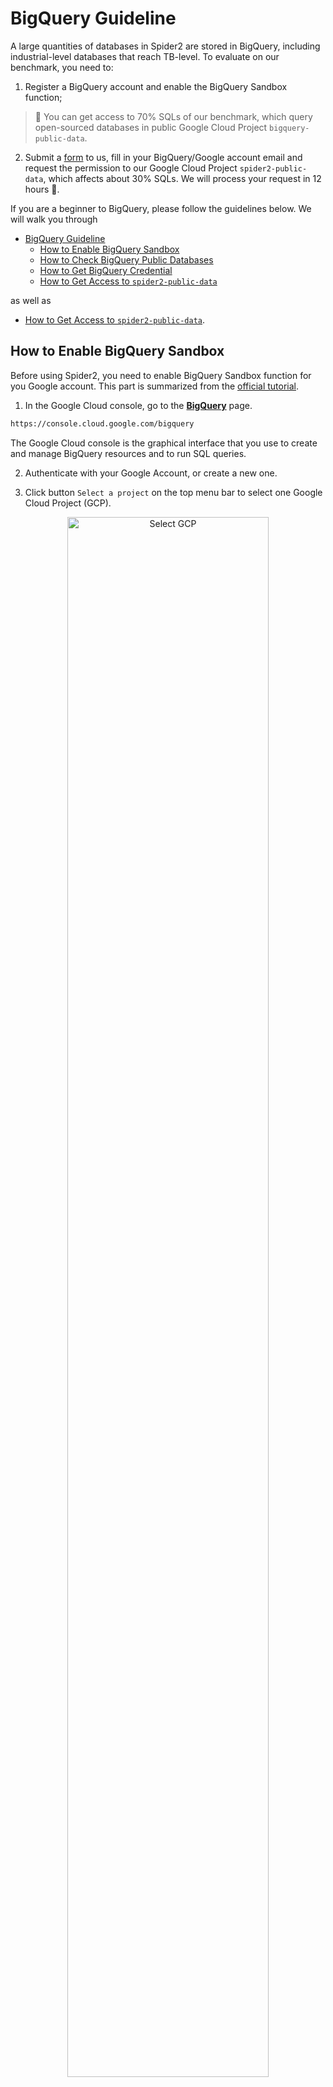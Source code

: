 # BigQuery Guideline

A large quantities of databases in Spider2 are stored in BigQuery, including industrial-level databases that reach TB-level. To evaluate on our benchmark, you need to:

1. Register a BigQuery account and enable the BigQuery Sandbox function;
> 🌹 You can get access to 70% SQLs of our benchmark, which query open-sourced databases in public Google Cloud Project `bigquery-public-data`.

2. Submit a [form](https://docs.google.com/forms/d/e/1FAIpQLSdrsJX-oDZDL0McIaF-0uypLeO2pYW4SX-qDeNSd88iYR_3Gg/viewform) to us, fill in your BigQuery/Google account email and request the permission to our Google Cloud Project `spider2-public-data`, which affects about 30% SQLs. We will process your request in 12 hours 💪.

If you are a beginner to BigQuery, please follow the guidelines below. We will walk you through

- [BigQuery Guideline](#bigquery-guideline)
  - [How to Enable BigQuery Sandbox](#how-to-enable-bigquery-sandbox)
  - [How to Check BigQuery Public Databases](#how-to-check-bigquery-public-databases)
  - [How to Get BigQuery Credential](#how-to-get-bigquery-credential)
  - [How to Get Access to `spider2-public-data`](#how-to-get-access-to-spider2-public-data)

as well as

- [How to Get Access to `spider2-public-data`](#how-to-get-access-to-spider2-public-data).


## How to Enable BigQuery Sandbox

Before using Spider2, you need to enable BigQuery Sandbox function for you Google account. This part is summarized from the [official tutorial](https://cloud.google.com/bigquery/docs/sandbox).

1. In the Google Cloud console, go to the [**BigQuery**](https://console.cloud.google.com/bigquery
) page.

```txt
https://console.cloud.google.com/bigquery
```

The Google Cloud console is the graphical interface that you use to create and manage BigQuery resources and to run SQL queries.

2. Authenticate with your Google Account, or create a new one.

3. Click button `Select a project` on the top menu bar to select one Google Cloud Project (GCP).

<p align="center">
  <img src="assets/bigquery-select-gcp.png" alt="Select GCP" style="width: 80%; display: block; margin: 0 auto;" />
</p>

4. [Optional] If you do not have a GCP currently, create a new one. On the **New Project** page, do the following:
a. For **Project name**, enter a name for your project.
b. For **Organization**, keep the default `No organization` if you are not part of one.
c. Click **Create**. You are redirected back to the BigQuery page in the Google Cloud console.

<p align="center">
  <img src="assets/bigquery-create-gcp.png" alt="Create GCP" style="width: 60%; display: block; margin: 0 auto;" />
</p>

5. Then, you have successfully created a new GCP and enable the BigQuery Sandbox function.

<p align="center">
  <img src="assets/bigquery-welcome.png" alt="Welcome" style="width: 80%; display: block; margin: 0 auto;" />
</p>


## How to Check BigQuery Public Databases

About 70% of SQLs in Spider2 are contained in bigquery public projects, which contains a large quantities of freely accessed databases, e.g., `bigquery-public-data.new_york`. To view the schema/content of these open-sourced databases and run trial SQLs on them, you can **star** the `bigquery-public-data` on your left panel (based on [official tutorial](https://cloud.google.com/bigquery/docs/bigquery-web-ui#:~:text=Star%20a%20project,-You%20can%20star&text=If%20you%20have%20access%20to,that%20you%20want%20to%20star.)). Concretely,

1. In the **Explorer** pane, click the button `+ ADD`.

2. Next, in the pop-up right dialog, click the row `🔍 Star a project by name`.

<p align="center">
  <img src="assets/bigquery-star-gcp.png" alt="Star a GCP" style="width: 80%; display: block; margin: 0 auto;" />
</p>

3. Type in `bigquery-public-data` in the small pop-up dialog.

4. Then, you are able to view the database schema or run sample SQLs to query the database in project `bigquery-public-data`.

<p align="center">
  <img src="assets/bigquery-view-schema.png" alt="View Schema" style="width: 48%; display: inline-block; margin: 0;" />
  <img src="assets/bigquery-run-query.png" alt="Run Query" style="width: 48%; display: inline-block; margin: 0;" />
</p>


## How to Get BigQuery Credential

If you want to access `bigquery-public-data` in a more elegant way, that is _using programming, API or command line interface (CLI)_, you need to set up the BigQuery credential. Typically, there are three different credential types, and we suggest using `Service Account`. Here is a step-by-step tutorial on how to get service account credentials based on [official link](https://developers.google.com/workspace/guides/create-credentials):

1. Go to [Service Account](https://console.cloud.google.com/iam-admin/serviceaccounts) page in the Google Cloud console (select the GCP previously created that you want to access through the credentials).

```txt
https://console.cloud.google.com/iam-admin/serviceaccounts
```

2. Click the button `➕ CREATE SERVICE ACCOUNT` on the top menu bar.


3. Fill in the service account details, then click the button `CREATE AND CONTINUE`.

> 🔥 You can type any service account name, the globally unique service account ID will be automatically generated.

4. Click the button `CONTINUE`. [Optional]: Assign roles to your service account, you can just skip this step and use the default role `Owner`. See [Granting, changing, and revoking access to resources](https://cloud.google.com/iam/docs/granting-changing-revoking-access) for more details.

5. Click the button `DONE`, just leaving the two input boxes empty. [Optional]: You can also enter other users or groups that can manage this service account, see [Managing service account impersonation](https://cloud.google.com/iam/docs/impersonating-service-accounts) for more details.

<p align="center">
  <img src="assets/bigquery-service-account.png" alt="Enter Name" style="width: 32%; display: inline-block; margin: 0;" />
  <img src="assets/bigquery-role.png" alt="Choose Role" style="width: 32%; display: inline-block; margin: 0;" />
  <img src="assets/bigquery-done.png" alt="Done" style="width: 32%; display: inline-block; margin: 0;" />
</p>

6. Next, you will come back to the service account page. Click the three vertical dots icon `⋮` in the same row of your created service account and choose option `Manage keys`.

7. In the new page, click the button `ADD KEY`, use the default `JSON` format, and click `CREATE`. The key file (which is named as `{your_service_account}-xxxx.json`) will be automatically downloaded.

<p align="center">
  <img src="assets/bigquery-manage-key.png" alt="Manage Key" style="width: 48%; display: inline-block; margin: 0;" />
  <img src="assets/bigquery-add-key.png" alt="Add Key" style="width: 48%; display: inline-block; margin: 0;" />
</p>

8. Now, you can access your GCP using the downloaded service account credentials (`.json` file). For example, with [Python libraries](https://cloud.google.com/bigquery/docs/reference/libraries#client-libraries-install-python):

> Firstly, please install necessary libraries: `pip install --upgrade google-cloud-bigquery google-api-core`.

```python
from google.oauth2 import service_account
from google.cloud import bigquery

credential_path = 'service_account.json' # path/to/your/keyfile.json
credentials = service_account.Credentials.from_service_account_file(credential_path)
client = bigquery.Client(credentials=credentials)

# alternatively, you can also set the credential path via environment vairable
# import os
# os.environ['GOOGLE_APPLICATION_CREDENTIALS'] = "/path/to/keyfile.json"
# client = bigquery.Client()

# Perform a sample query.
sql_query = 'SELECT name FROM `bigquery-public-data.usa_names.usa_1910_2013` WHERE state = "TX" LIMIT 10'
query_job = client.query(sql_query)  # API request
rows = query_job.result()  # Waits for query to finish

for row in rows:
    print(row.name)
```

## How to Get Access to `spider2-public-data`

The Sandbox function of BigQuery restricts the consumption/quota of free users when querying databases. On account of the large volume of some DBs in `bigquery-public-data`, we create a public project `spider2-public-data` to decrease the data size of these DBs and resolve the quota limit problem when executing some SQLs (about 30%) in our benchmark. 
`spider2-public-data` also contains other complex databases we collected from other Internet resources.

To enable successful execution and evaluation on these 30% SQLs which querying `spider2-public-data`, please fill in this [form](https://docs.google.com/forms/d/e/1FAIpQLSdrsJX-oDZDL0McIaF-0uypLeO2pYW4SX-qDeNSd88iYR_3Gg/viewform), and we will grant you permanent access within 12 hours.

> You only need to fill in the Bigquery account email.